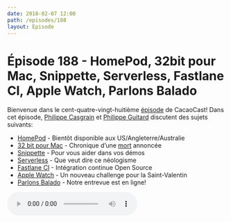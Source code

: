 ```yaml
---
date: 2018-02-07 12:00
path: /episodes/188
layout: Episode
---
```

# Épisode 188 - HomePod, 32bit pour Mac, Snippette, Serverless, Fastlane CI, Apple Watch, Parlons Balado
<p>Bienvenue dans le cent-quatre-vingt-huitième <a href="https://archive.org/download/cacaocast/cacaocast_188.mp3" title="CacaoCast Episode 188">épisode</a> de CacaoCast! Dans cet épisode, <a href="http://www.twitter.com/philippec" title="Philippe Casgrain sur Twitter">Philippe Casgrain</a> et <a href="http://www.twitter.com/philippeguitard" title="Philippe Guitard sur Twitter">Philippe Guitard</a> discutent des sujets suivants:</p>
<ul><li><a href="https://www.apple.com/homepod/" title="HomePod">HomePod</a> - Bientôt disponible aux US/Angleterre/Australie </li>
<li><a href="https://developer.apple.com/news/?id=01242018d" title="32 bit pour Mac">32 bit pour Mac</a> - Chronique d’une <a href="https://twitter.com/jckarter/status/958749452881113088">mort</a> annoncée</li>
<li><a href="http://Snippette.com" title="Snippette">Snippette</a> - Pour vous aider dans vos démos</li>
<li><a href="http://thepowerofserverless.info/" title="Serverless">Serverless</a> - Que veut dire ce néologisme</li>
<li><a href="https://github.com/fastlane/ci" title="Fastlane CI">Fastlane CI</a> - Intégration continue Open Source</li>
<li><a href="https://9to5mac.com/2018/02/02/february-apple-watch-activity-challenge-heart-month/" title="Apple Watch">Apple Watch</a> - Un nouveau challenge pour la Saint-Valentin</li>
<li><a href="https://baladoquebec.ca/#!/parlons-balado/parlons-balado-cacaocast" title="Parlons Balado">Parlons Balado</a> - Notre entrevue est en ligne!</li>
</ul>
<p><audio controls><source src="https://archive.org/download/cacaocast/cacaocast_188.mp3" type="audio/mpeg"><source src="https://archive.org/download/cacaocast/cacaocast_188.mp3" type="audio/mp4">Votre navigateur ne supporte pas l'élément audio / Your browser does not support the audio element.</audio></p>
